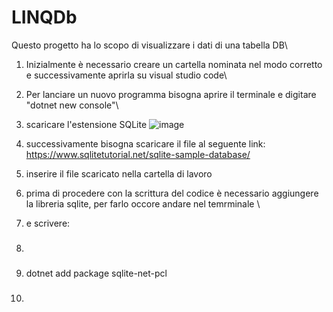 # LINQDb
Questo progetto ha lo scopo di visualizzare i dati di una tabella DB\
1. Inizialmente è necessario creare un cartella nominata nel modo corretto e successivamente aprirla su visual studio code\
2. Per lanciare un nuovo programma bisogna aprire il terminale e digitare "dotnet new console"\
3. scaricare l'estensione SQLite ![image](https://github.com/fedecauwedy/LINQDb/assets/116791048/4df2a91a-a3a0-491c-a27d-f94736102b8a)

4. successivamente bisogna scaricare il file al seguente link: https://www.sqlitetutorial.net/sqlite-sample-database/
5. inserire il file scaricato nella cartella di lavoro 
6. prima di procedere con la scrittura del codice è necessario aggiungere la libreria sqlite, per farlo occore andare nel temrminale \
7. e scrivere: 
8. ###
9.    dotnet add package sqlite-net-pcl
10. ###
